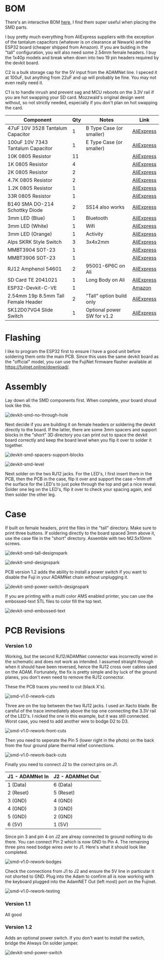 # BOM

There's an interactive BOM [here](https://djtersteegc.github.io/fujinet-adam-hardware/ibom-devkit-smd.html), I find them super useful when placing the SMD parts. 

I buy pretty much everything from AliExpress suppliers with the exception of the tantalum capacitors (whatever is on clearance at Newark) and the ESP32 board (cheaper shipped from Amazon). If you are bulding in the "tall" configuration, you will also need some 2.54mm female headers.  I buy the 1x40p models and break when down into two 19 pin headers required by the devkit board.

C2 is a bulk storage cap for the 5V input from the ADAMNet line.  I speced it at 100uF, but anything from 22uF and up will probably be fine.  You may not even really need it.

C1 is to handle inrush and prevent sag and MCU reboots on the 3.3V rail if you are hot swapping your SD card.  Mozzwald's original design went without, so not strictly needed, especially if you don't plan on hot swapping the card.

| Component                           | Qty  | Notes                      | Link                                                         |
| ----------------------------------- | ---- | -------------------------- | ------------------------------------------------------------ |
| 47uF 10V 3528 Tantalum Capacitor    | 1    | B Type Case (or smaller)   | [AliExpress](https://www.aliexpress.us/item/2251832779546992.html) |
| 100uF 10V 7343 Tantalum Capacitor   | 1    | E Type Case (or smaller)   | [AliExpress](https://www.aliexpress.us/item/2251832782845246.html) |
| 10K 0805 Resistor                   | 11   |                            | [AliExpress](https://www.aliexpress.us/item/3256801607747550.html) |
| 1K 0805 Resistor                    | 4    |                            | [AliExpress](https://www.aliexpress.us/item/3256801607747550.html) |
| 2K 0805 Resistor                    | 2    |                            | [AliExpress](https://www.aliexpress.us/item/3256801607747550.html) |
| 4.7K 0805 Resistor                  | 2    |                            | [AliExpress](https://www.aliexpress.us/item/3256801607747550.html) |
| 1.2K 0805 Resistor                  | 1    |                            | [AliExpress](https://www.aliexpress.us/item/3256801607747550.html) |
| 33R 0805 Resistor                   | 1    |                            | [AliExpress](https://www.aliexpress.us/item/3256801607747550.html) |
| B140 SMA DO-214 Schottky Diode      | 2    | SS14 also works            | [AliExpress](https://www.aliexpress.us/item/2255800145156429.html) |
| 3mm LED (Blue)                      | 1    | Bluetooth                  | [AliExpress](https://www.aliexpress.us/item/2255800226600744.html) |
| 3mm LED (White)                     | 1    | Wifi                       | [AliExpress](https://www.aliexpress.us/item/2255800226600744.html) |
| 3mm LED (Orange)                    | 1    | Activity                   | [AliExpress](https://www.aliexpress.us/item/2255800226600744.html) |
| Alps SKRK Style Switch              | 3    | 3x4x2mm                    | [AliExpress](https://www.aliexpress.us/item/2255801131587911.html) |
| MMBT3904 SOT-23                     | 1    |                            | [AliExpress](https://www.aliexpress.us/item/3256802985590487.html) |
| MMBT3906 SOT-23                     | 1    |                            | [AliExpress](https://www.aliexpress.us/item/3256802985563795.html) |
| RJ12 Amphenol 54601                 | 2    | 95001-6P6C on Ali          | [AliExpress](https://www.aliexpress.us/item/3256802891796239.html) |
| SD Card TE 2041021                  | 1    | Long Body on Ali           | [AliExpress](https://www.aliexpress.us/item/3256805779248826.html) |
| ESP32-Devkit-C-VE                   | 1    |                            | [Amazon](https://www.amazon.com/dp/B087TNPQCV)               |
| 2.54mm 19p 8.5mm Tall Female Header | 2    | "Tall" option build only   | [AliExpress](https://www.aliexpress.us/item/2251832484668248.html) |
| SK12D07VG4 Slide Switch             | 1    | Optional power SW for v1.2 | [AliExpress](https://www.aliexpress.us/item/3256806549741426.html) |



# Flashing

I like to program the ESP32 first to ensure I have a good unit before soldering them onto the main PCB. Since this uses the same devkit board as the "official" model, you can use the FujiNet firmware flasher available at https://fujinet.online/download/. 

# Assembly

Lay down all the SMD components first.  When complete, your board shoud look like this.

![devkit-smd-no-through-hole](../docs/devkit-smd-no-through-hole.jpg)

Next decide if you are building it on female headers or soldering the devkit directly to the board.  If the latter, there are some 3mm spacers and support blocks in the "short" 3D directory you can print out to space the devkit board correctly and keep the board level when you flip it over to solder it together.

![devkit-smd-spacers-support-blocks](../docs/devkit-smd-spacers-support-blocks.jpg)

![devkit-smd-level](../docs/devkit-smd-level.jpg)

Next solder on the two RJ12 jacks.  For the LED's, I first insert them in the PCB, then the PCB in the case, flip it over and support the case ~1mm off the surface for the LED's to just poke through the top and get a nice reveal. Solder one leg on the LED's, flip it over to check your spacing again, and then solder the other leg.

# Case

If built on female headers, print the files in the "tall" directory.  Make sure to print three buttons.  If soldering directly to the board spaced 3mm above it, use the case file in the "short" directory.  Assemble with two M2.5x10mm screws.

![devkit-smd-tall-designspark](../docs/devkit-smd-tall-designspark.png)

![devkit-smd-designspark](../docs/devkit-smd-designspark.png)

PCB version 1.2 adds the ability to install a power switch if you want to disable the Fuji in your ADAMNet chain without unplugging it.

![devkit-smd-power-switch-designspark](../docs/devkit-smd-power-switch-designspark.png)

If you are printing with a multi color AMS enabled printer, you can use the embossed-text STL files to color fill the top text.

![devkit-smd-embossed-text](../docs/devkit-smd-embossed-text.jpg)

# PCB Revisions

### Version 1.0

Working, but the second RJ12/ADAMNet connector was incorrectly wired in the schematic and does not work as intended.  I assumed straight through when it should have been reversed, hence the RJ12 cross over cables used on the ADAM. Fortunately, the fix is pretty simple and by luck of the ground planes, you don't even need to remove the RJ12 connector.

These the PCB traces you need to cut (black X's).

![smd-v1.0-rework-cuts](../docs/smd-v1.0-rework-cuts.png)

Three are on the top between the two RJ12 jacks.  I used an Xacto blade. Be careful of the trace immediately above the top one connecting the 3.3V rail of the LED's.  I nicked the one in this example, but it was still connected.  Worst case, you need to add another wire to bodge D2 to D3.

![smd-v1.0-rework-front-cuts](../docs/smd-v1.0-rework-front-cuts.jpg)

Then you need to seperate the Pin 5 (lower right in the photo) on the back from the four ground plane thermal relief connections.

![smd-v1.0-rework-back-cuts](../docs/smd-v1.0-rework-back-cuts.jpg)

Finally you need to connect J2 to the correct pins on J1. 

| J1 - ADAMNet In | J2 - ADAMNet Out |
| --------------- | ---------------- |
| 1 (Data)        | 6 (Data)         |
| 2 (Reset)       | 5 (Reset)        |
| 3 (GND)         | 4 (GND)          |
| 4 (GND)         | 3 (GND)          |
| 5 (GND)         | 2 (GND)          |
| 6 (5V)          | 1 (5V)           |

Since pin 3 and pin 4 on J2 are alreay connected to ground nothing to do there.  You can connect Pin 2 which is now GND to Pin 4.  The remaining three pins need bodge wires over to J1.  Here's what it should look like completed.

![smd-v1.0-rework-bodges](../docs/smd-v1.0-rework-bodges.jpg)

Check the connections from J1 to J2 and ensure the 5V line in particular it not shorted to GND.  Plug into the Adam to confirm all is now working with the keyboard plugged into the AdamNET Out (left most) port on the Fujinet.

![smd-v1.0-rework-testing](../docs/smd-v1.0-rework-testing.jpg)

### Version 1.1

All good

### Version 1.2

Adds an optional power switch.  If you don't want to install the swtich, bridge the Always On solder jumper.

![devkit-smd-power-switch](../docs/devkit-smd-power-switch.jpg)

